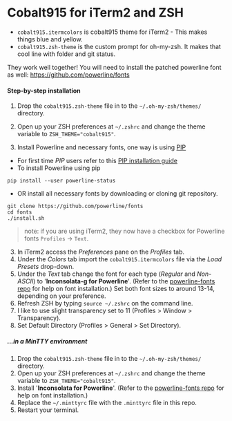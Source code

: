 # Cobalt915 for iTerm2 and ZSH

<!-- <img width="664" alt="iTerm2 cobalt915" src=""> -->

* `cobalt915.itermcolors` is cobalt915 theme for iTerm2 - This makes things blue and yellow.
* `cobalt915.zsh-theme` is the custom prompt for oh-my-zsh. It makes that cool line with folder and git status. 

They work well together! You will need to install the patched powerline font as well: <https://github.com/powerline/fonts>

#### Step-by-step installation
1. Drop the `cobalt915.zsh-theme` file in to the `~/.oh-my-zsh/themes/` directory.
2. Open up your ZSH preferences at `~/.zshrc` and change the theme variable to `ZSH_THEME="cobalt915"`.

3. Install Powerline and necessary fonts, one way is using [PIP](https://en.wikipedia.org/wiki/Pip_(package_manager))
 * For first time *PIP* users refer to this [PIP installation guide](https://pip.pypa.io/en/stable/installing/)
 * To install Powerline using pip
  ```
pip install --user powerline-status
  ```
 * OR install all necessary fonts by downloading or cloning git repository.

  ```
git clone https://github.com/powerline/fonts
cd fonts
./install.sh
  ```
  
> note: if you are using iTerm2, they now have a checkbox for Powerline fonts `Profiles` → `Text`.

3. In iTerm2 access the *Preferences* pane on the *Profiles* tab.
4. Under the *Colors* tab import the `cobalt915.itermcolors` file via the *Load Presets* drop-down.
5. Under the *Text* tab change the font for each type (*Regular* and *Non-ASCII*) to '**Inconsolata-g for Powerline**'. (Refer to the [powerline-fonts repo](https://github.com/powerline/fonts) for help on font installation.) Set both font sizes to around 13-14, depending on your preference.
6. Refresh ZSH by typing `source ~/.zshrc` on the command line.
7. I like to use slight transparency set to 11 (Profiles > Window > Transparency).
8. Set Default Directory (Profiles > General > Set Directory).


##### ...in a MinTTY environment
1. Drop the `cobalt915.zsh-theme` file in to the `~/.oh-my-zsh/themes/` directory.
2. Open up your ZSH preferences at `~/.zshrc` and change the theme variable to `ZSH_THEME="cobalt915"`.
3. Install '**Inconsolata for Powerline**'. (Refer to the [powerline-fonts repo](https://github.com/powerline/fonts) for help on font installation.)
4. Replace the `~/.minttyrc` file with the `.minttyrc` file in this repo.
5. Restart your terminal.
